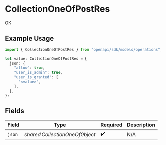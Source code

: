 # CollectionOneOfPostRes

OK

## Example Usage

```typescript
import { CollectionOneOfPostRes } from "openapi/sdk/models/operations";

let value: CollectionOneOfPostRes = {
  json: {
    "allow": true,
    "user_is_admin": true,
    "user_is_granted": [
      "<value>",
    ],
  },
};
```

## Fields

| Field                          | Type                           | Required                       | Description                    |
| ------------------------------ | ------------------------------ | ------------------------------ | ------------------------------ |
| `json`                         | *shared.CollectionOneOfObject* | :heavy_check_mark:             | N/A                            |